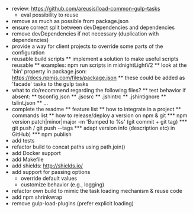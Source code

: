 * review: https://github.com/areusjs/load-common-gulp-tasks
  * eval possibility to reuse
* remove as much as possible from package.json
* ensure correct split between devDependencies and dependencies
* remove devDependencies if not necessary (duplication with dependencies)
* provide a way for client projects to override some parts of the configuration
* reusable build scripts
** implement a solution to make useful scripts reusable
** examples: npm run scripts in midnightLightV2
** look at the 'bin' property in package.json: https://docs.npmjs.com/files/package.json
** these could be added as 'facade' tasks to the gulp tasks
* what to do/recommend regarding the following files?
** test behavior if absent:
** tsconfig.json
** .jscsrc
** .jshintrc
** .jshintignore
** tslint.json
** ...
* complete the readme
** feature list
** how to integrate in a project
** commands list
** how to release/deploy a version on npm & git
*** npm version patch|minor|major -m 'Bumped to %s' (git commit + git tag)
*** git push / git push --tags
*** adapt version info (description etc) in GitHub)
*** npm publish
* add tests
* refactor build to concat paths using  path.join()
* add Docker support
* add Makefile
* add shields: http://shields.io/
* add support for passing options
  * override default values
  * customize behavior (e.g., logging)
* refactor own build to mimic the task loading mechanism & reuse code
* add npm shrinkwrap
* remove gulp-load-plugins (prefer explicit loading)
